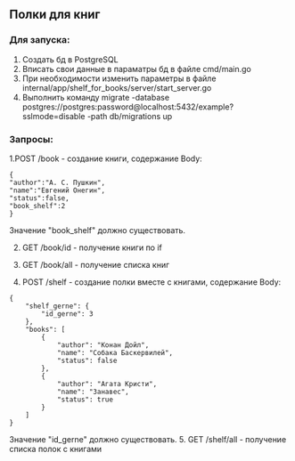 ## Полки для книг

### Для запуска:

1. Создать бд в PostgreSQL
2. Вписать свои данные в параматры бд в файле cmd/main.go
3. При необходимости изменить параметры в файле internal/app/shelf_for_books/server/start_server.go
4. Выполнить команду migrate -database postgres://postgres:password@localhost:5432/example?sslmode=disable -path db/migrations up

### Запросы:

1.POST /book - создание книги, содержание Body:
```
{
"author":"А. С. Пушкин",
"name":"Евгений Онегин",
"status":false,
"book_shelf":2
}
```
 Значение "book_shelf" должно существовать.

2. GET /book/id - получение книги по if
3. GET /book/all - получение списка книг

4. POST /shelf - создание полки вместе с книгами,
содержание  Body:
```
{
    "shelf_gerne": {
        "id_gerne": 3
    },
    "books": [
        {
            "author": "Конан Дойл",
            "name": "Собака Баскервилей",
            "status": false
        },
        {
            "author": "Агата Кристи",
            "name": "Занавес",
            "status": true
        }
    ]
}
```
Значение "id_gerne" должно существовать.
5. GET /shelf/all - получение списка полок с книгами